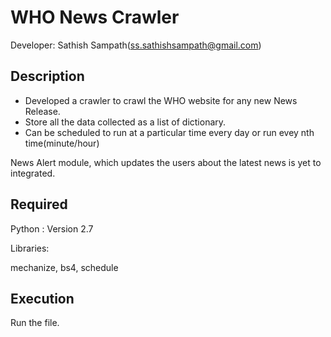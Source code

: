 # WHO News Crawler

Developer: Sathish Sampath(ss.sathishsampath@gmail.com)

## Description

* Developed a crawler to crawl the WHO website for any new News Release. 
* Store all the data collected as a list of dictionary.
* Can be scheduled to run at a particular time every day or run evey nth time(minute/hour)

News Alert module, which updates the users about the latest news is yet to integrated.

## Required 

Python : Version 2.7

Libraries:

mechanize, bs4, schedule


## Execution

Run the file.